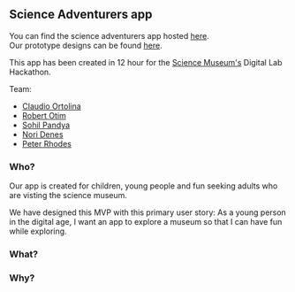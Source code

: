 ## Science Adventurers app

You can find the science adventurers app hosted [here](https://science-museum-adventurers.herokuapp.com/).<br>
Our prototype designs can be found [here](https://github.com/Science-Adventurers/game-frontend/blob/master/mockup.png). 

This app has been created in 12 hour for the [Science Museum's](http://www.hackathon.com/event/science-museum-london-digital-lab-hackathon-31125271525) Digital Lab Hackathon. 

Team:
* [Claudio Ortolina](https://github.com/cloud8421)
* [Robert Otim](https://github.com/robertotim)
* [Sohil Pandya](https://github.com/sohilpandya)
* [Nori Denes](https://github.com/denesnori)
* [Peter Rhodes](https://github.com/denesnori)

### Who?
Our app is created for children, young people and fun seeking adults who are visting the science museum.

We have designed this MVP with this primary user story:
As a young person in the digital age, I want an app to explore a museum so that I can have fun while exploring.

### What?

### Why?
